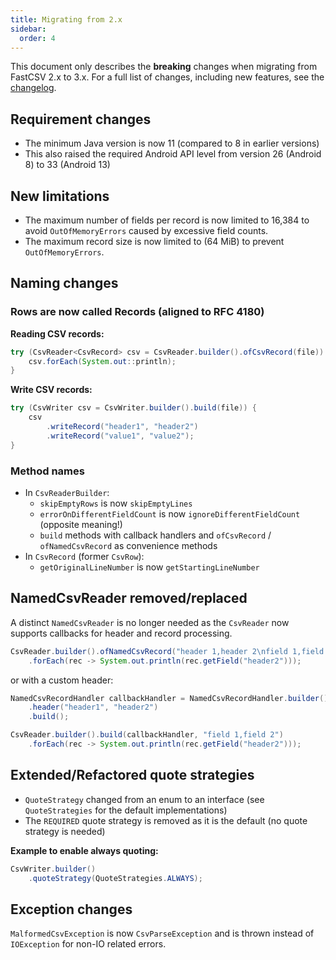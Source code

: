 ```yaml
---
title: Migrating from 2.x
sidebar:
  order: 4
---
```


This document only describes the **breaking** changes when migrating from FastCSV 2.x to 3.x.
For a full list of changes, including new features, see the [changelog](https://github.com/osiegmar/FastCSV/blob/main/CHANGELOG.md).

## Requirement changes

- The minimum Java version is now 11 (compared to 8 in earlier versions)
- This also raised the required Android API level from version 26 (Android 8) to 33 (Android 13)

## New limitations

- The maximum number of fields per record is now limited to 16,384 to avoid `OutOfMemoryErrors` caused
  by excessive field counts.
- The maximum record size is now limited to (64 MiB) to prevent `OutOfMemoryErrors`.

## Naming changes

### Rows are now called Records (aligned to RFC 4180)

**Reading CSV records:**

```java
try (CsvReader<CsvRecord> csv = CsvReader.builder().ofCsvRecord(file)) {
    csv.forEach(System.out::println);
}
```

**Write CSV records:**

```java
try (CsvWriter csv = CsvWriter.builder().build(file)) {
    csv
        .writeRecord("header1", "header2")
        .writeRecord("value1", "value2");
}
```

### Method names

- In `CsvReaderBuilder`:
    - `skipEmptyRows` is now `skipEmptyLines`
    - `errorOnDifferentFieldCount` is now `ignoreDifferentFieldCount` (opposite meaning!)
    - `build` methods with callback handlers and `ofCsvRecord` / `ofNamedCsvRecord` as convenience methods
- In `CsvRecord` (former `CsvRow`):
    - `getOriginalLineNumber` is now `getStartingLineNumber`

## NamedCsvReader removed/replaced

A distinct `NamedCsvReader` is no longer needed as the `CsvReader` now supports callbacks for header and record
processing.

```java
CsvReader.builder().ofNamedCsvRecord("header 1,header 2\nfield 1,field 2")
    .forEach(rec -> System.out.println(rec.getField("header2")));
```

or with a custom header:

```java
NamedCsvRecordHandler callbackHandler = NamedCsvRecordHandler.builder()
    .header("header1", "header2")
    .build();

CsvReader.builder().build(callbackHandler, "field 1,field 2")
    .forEach(rec -> System.out.println(rec.getField("header2")));
```

## Extended/Refactored quote strategies

- `QuoteStrategy` changed from an enum to an interface (see `QuoteStrategies` for the default implementations)
- The `REQUIRED` quote strategy is removed as it is the default (no quote strategy is needed)

**Example to enable always quoting:**

```java
CsvWriter.builder()
    .quoteStrategy(QuoteStrategies.ALWAYS);
```

## Exception changes

`MalformedCsvException` is now `CsvParseException` and is thrown instead of `IOException` for non-IO related errors.
